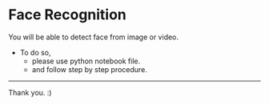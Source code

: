 # Face Recognition 
You will be able to detect face from image or video.
   - To do so, 
       * please use python notebook file.  
       * and follow step by step procedure.
   
------------------

Thank you. :)
